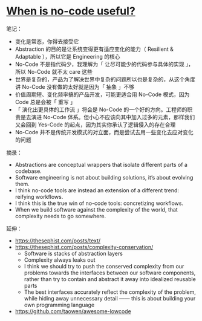 # [When is no-code useful?](https://linus.coffee/note/no-code/)

笔记：

- 变化是常态，你得去接受它
- Abstraction 的目的是让系统变得更有适应变化的能力（ Resilient & Adaptable ），所以它是 Engineering 的核心
- No-Code 不是指代码少，我理解为「 让尽可能少的代码参与具体的实现 」，所以 No-Code 就不太 care 这些
- 世界是复杂的，产品为了解决世界中复杂的问题所以也是复杂的，从这个角度讲 No-Code 没有做的太好就是因为「 抽象 」不够
- 价值周期短、变化频率搞的产品开发，可能更适合用 No-Code 模式，因为 Code 总是会被「 重写 」
- 「 演化出更具体的工作流 」将会是 No-Code 的一个好的方向。工程师的职责是去演进 No-Code 体系。但小心不应该向其中加入过多的元素，那样我们又会回到 Yes-Code 的起点，因为其实你承认了逻辑侵入的存在合理
- No-Code 并不是传统开发模式的对立面，而是尝试去用一些变化去应对变化的问题

摘录：

- Abstractions are conceptual wrappers that isolate different parts of a codebase.
- Software engineering is not about building solutions, it’s about evolving them.
- I think no-code tools are instead an extension of a different trend: reifying workflows.
- I think this is the true win of no-code tools: concretizing workflows.
- When we build software against the complexity of the world, that complexity needs to go somewhere.

延伸：

- https://thesephist.com/posts/text/
- https://thesephist.com/posts/complexity-conservation/
    - Software is stacks of abstraction layers
    - Complexity always leaks out
    - I think we should try to push the conserved complexity from our problems towards the interfaces between our software components, rather than try to contain and abstract it away into idealized reusable parts
    - The best interfaces accurately reflect the complexity of the problem, while hiding away unnecessary detail —— this is about building your own programming language
- https://github.com/taowen/awesome-lowcode
